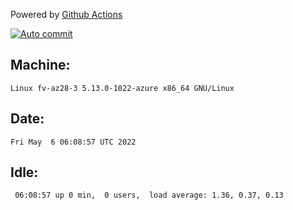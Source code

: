 Powered by [Github Actions](https://github.com/features/actions)

[![Auto commit](https://github.com/gyfary/workstation/workflows/Auto%20commit/badge.svg)](https://github.com/gyfary/workstation/actions?query=workflow%3A%22Auto+commit%22)

## Machine:
```
Linux fv-az28-3 5.13.0-1022-azure x86_64 GNU/Linux
```
## Date:
```
Fri May  6 06:08:57 UTC 2022
```
## Idle:
```
 06:08:57 up 0 min,  0 users,  load average: 1.36, 0.37, 0.13
```
